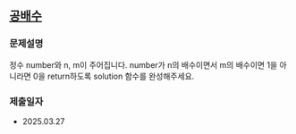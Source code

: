 ## [공배수](https://school.programmers.co.kr/learn/courses/30/lessons/181936)

### 문제설명
정수 number와 n, m이 주어집니다. number가 n의 배수이면서 m의 배수이면 1을 아니라면 0을 return하도록 solution 함수를 완성해주세요.

### 제출일자
- 2025.03.27